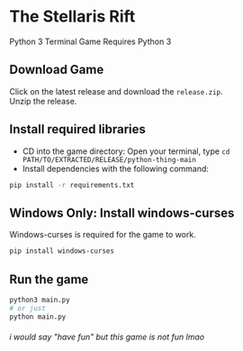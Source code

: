 # The Stellaris Rift

Python 3 Terminal Game
Requires Python 3

## Download Game

Click on the latest release and download the `release.zip`.<br>
Unzip the release.

## Install required libraries

- CD into the game directory: Open your terminal, type `cd PATH/TO/EXTRACTED/RELEASE/python-thing-main`
- Install dependencies with the following command:

```bash
pip install -r requirements.txt
```

## Windows Only: Install windows-curses

Windows-curses is required for the game to work.

```bash
pip install windows-curses
```

## Run the game

```bash
python3 main.py
# or just
python main.py
```

###### i would say "have fun" but this game is not fun lmao
